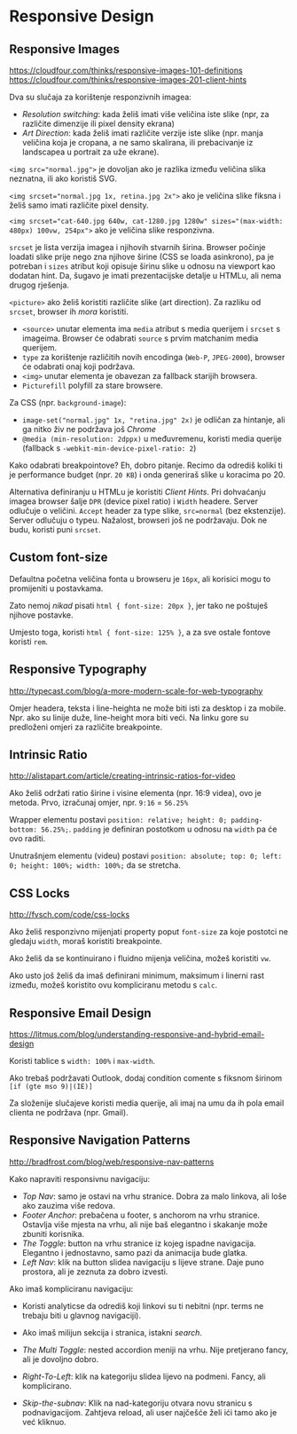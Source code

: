 # Responsive Design

## Responsive Images

https://cloudfour.com/thinks/responsive-images-101-definitions
https://cloudfour.com/thinks/responsive-images-201-client-hints

Dva su slučaja za korištenje responzivnih imagea:
* *Resolution switching*: kada želiš imati više veličina iste slike (npr, za različite dimenzije ili pixel density ekrana)
* *Art Direction*: kada želiš imati različite verzije iste slike (npr. manja veličina koja je cropana, a ne samo skalirana, ili prebacivanje iz landscapea u portrait za uže ekrane).

`<img src="normal.jpg">` je dovoljan ako je razlika između veličina slika neznatna, ili ako koristiš SVG.

`<img srcset="normal.jpg 1x, retina.jpg 2x">` ako je veličina slike fiksna i želiš samo imati različite pixel density.

`<img srcset="cat-640.jpg 640w, cat-1280.jpg 1280w" sizes="(max-width: 480px) 100vw, 254px">` ako je veličina slike responzivna.

`srcset` je lista verzija imagea i njihovih stvarnih širina. Browser počinje loadati slike prije nego zna njihove širine (CSS se loada asinkrono), pa je potreban i `sizes` atribut koji opisuje širinu slike u odnosu na viewport kao dodatan hint. Da, šugavo je imati prezentacijske detalje u HTMLu, ali nema drugog rješenja.

`<picture>` ako želiš koristiti različite slike (art direction). Za razliku od `srcset`, browser ih *mora* koristiti.
* `<source>` unutar elementa ima `media` atribut s media querijem i `srcset` s imageima. Browser će odabrati `source` s prvim matchanim media querijem.
* `type` za korištenje različitih novih encodinga (`Web-P`, `JPEG-2000`), browser će odabrati onaj koji podržava.
* `<img>` unutar elementa je obavezan za fallback starijih browsera.
* `Picturefill` polyfill za stare browsere.

Za CSS (npr. `background-image`):
* `image-set("normal.jpg" 1x, "retina.jpg" 2x)` je odličan za hintanje, ali ga nitko živ ne podržava još _Chrome_
* `@media (min-resolution: 2dppx)` u međuvremenu, koristi media querije (fallback s `-webkit-min-device-pixel-ratio: 2`)

Kako odabrati breakpointove? Eh, dobro pitanje. Recimo da odrediš koliki ti je performance budget (npr. `20 KB`) i onda generiraš slike u koracima po 20.

Alternativa definiranju u HTMLu je koristiti *Client Hints*.
Pri dohvaćanju imagea browser šalje `DPR` (device pixel ratio) i `Width` headere. Server odlučuje o veličini.
`Accept` header za type slike, `src=normal` (bez ekstenzije). Server odlučuju o typeu.
Nažalost, browseri još ne podržavaju. Dok ne budu, koristi puni `srcset`.

## Custom font-size

Defaultna početna veličina fonta u browseru je `16px`, ali korisici mogu to promijeniti u postavkama.

Zato nemoj *nikad* pisati `html { font-size: 20px }`, jer tako ne poštuješ njihove postavke.

Umjesto toga, koristi `html { font-size: 125% }`, a za sve ostale fontove koristi `rem`.

## Responsive Typography

http://typecast.com/blog/a-more-modern-scale-for-web-typography

Omjer headera, teksta i line-heighta ne može biti isti za desktop i za mobile.
Npr. ako su linije duže, line-height mora biti veći. Na linku gore su predloženi omjeri za različite breakpointe.

## Intrinsic Ratio

http://alistapart.com/article/creating-intrinsic-ratios-for-video

Ako želiš održati ratio širine i visine elementa (npr. 16:9 videa), ovo je metoda. Prvo, izračunaj omjer, npr. `9:16` = `56.25%`

Wrapper elementu postavi `position: relative; height: 0; padding-bottom: 56.25%;`. `padding` je definiran postotkom u odnosu na `width` pa će ovo raditi.

Unutrašnjem elementu (videu) postavi `position: absolute; top: 0; left: 0; height: 100%; width: 100%;` da se stretcha.

## CSS Locks

http://fvsch.com/code/css-locks

Ako želiš responzivno mijenjati property poput `font-size` za koje postotci ne gledaju `width`, moraš koristiti breakpointe.

Ako želiš da se kontinuirano i fluidno mijenja veličina, možeš koristiti `vw`.

Ako usto još želiš da imaš definirani minimum, maksimum i linerni rast između, možeš koristito ovu kompliciranu metodu s `calc`.

## Responsive Email Design

https://litmus.com/blog/understanding-responsive-and-hybrid-email-design

Koristi tablice s `width: 100%` i `max-width`.

Ako trebaš podržavati Outlook, dodaj condition comente s fiksnom širinom `[if (gte mso 9)|(IE)]`

Za složenije slučajeve koristi media querije, ali imaj na umu da ih pola email clienta ne podržava (npr. Gmail).

## Responsive Navigation Patterns

http://bradfrost.com/blog/web/responsive-nav-patterns

Kako napraviti responsivnu navigaciju:
* *Top Nav*: samo je ostavi na vrhu stranice. Dobra za malo linkova, ali loše ako zauzima više redova.
* *Footer Anchor*: prebačena u footer, s anchorom na vrhu stranice. Ostavlja više mjesta na vrhu, ali nije baš elegantno i skakanje može zbuniti korisnika.
* *The Toggle*: button na vrhu stranice iz kojeg ispadne navigacija. Elegantno i jednostavno, samo pazi da animacija bude glatka.
* *Left Nav*: klik na button slidea navigaciju s lijeve strane. Daje puno prostora, ali je zeznuta za dobro izvesti.

Ako imaš kompliciranu navigaciju:
* Koristi analyticse da odrediš koji linkovi su ti nebitni (npr. terms ne trebaju biti u glavnog navigaciji).
* Ako imaš milijun sekcija i stranica, istakni *search*.

* *The Multi Toggle*: nested accordion meniji na vrhu. Nije pretjerano fancy, ali je dovoljno dobro.
* *Right-To-Left*: klik na kategoriju slidea lijevo na podmeni. Fancy, ali komplicirano.
* *Skip-the-subnav*: Klik na nad-kategoriju otvara novu stranicu s podnavigacijom. Zahtjeva reload, ali user najčešće želi ići tamo ako je već kliknuo.
